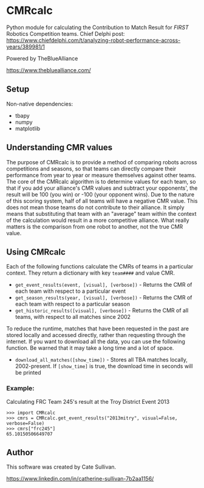 # CMRcalc
Python module for calculating the Contribution to Match Result for *FIRST* Robotics Competition teams.
Chief Delphi post: https://www.chiefdelphi.com/t/analyzing-robot-performance-across-years/389981/1

Powered by TheBlueAlliance

https://www.thebluealliance.com/

## Setup
Non-native dependencies:
* tbapy
* numpy
* matplotlib

## Understanding CMR values
The purpose of CMRcalc is to provide a method of comparing robots across competitions and seasons, so that teams can directly compare their performance from year to year or measure themselves against other teams.
The core of the CMRcalc algorithm is to determine values for each team, so that if you add your alliance's CMR values and subtract your opponents', the result will be 100 (you win) or -100 (your opponent wins).
Due to the nature of this scoring system, half of all teams will have a negative CMR value. This does not mean those teams do not contribute to their alliance. It simply means that substituting that team with an "average" team within the context of the calculation would result in a more competitive alliance. What really matters is the comparison from one robot to another, not the true CMR value.

## Using CMRcalc
Each of the following functions calculate the CMRs of teams in a particular context. They return a dictionary with key `team####` and value CMR.
* `get_event_results(event, [visual], [verbose])` - Returns the CMR of each team with respect to a particular event
* `get_season_results(year, [visual], [verbose])` - Returns the CMR of each team with respect to a particular season
* `get_historic_results([visual], [verbose])` - Returns the CMR of all teams, with respect to all matches since 2002

To reduce the runtime, matches that have been requested in the past are stored locally and accessed directly, rather than requesting through the internet. If you want to download all the data, you can use the following function. Be warned that it may take a long time and a lot of space.
* `download_all_matches([show_time])` - Stores all TBA matches locally, 2002-present. If `[show_time]` is true, the download time in seconds will be printed

### Example:
Calculating FRC Team 245's result at the Troy District Event 2013
```
>>> import CMRcalc
>>> cmrs = CMRcalc.get_event_results("2013mitry", visual=False, verbose=False)
>>> cmrs["frc245"]
65.10150506649707
```

## Author
This software was created by Cate Sullivan.

https://www.linkedin.com/in/catherine-sullivan-7b2aa1156/
